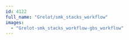 ```yaml
---
id: 4122
full_name: "Grelot/smk_stacks_workflow"
images: 
  - "Grelot-smk_stacks_workflow-gbs_workflow"
---
```

